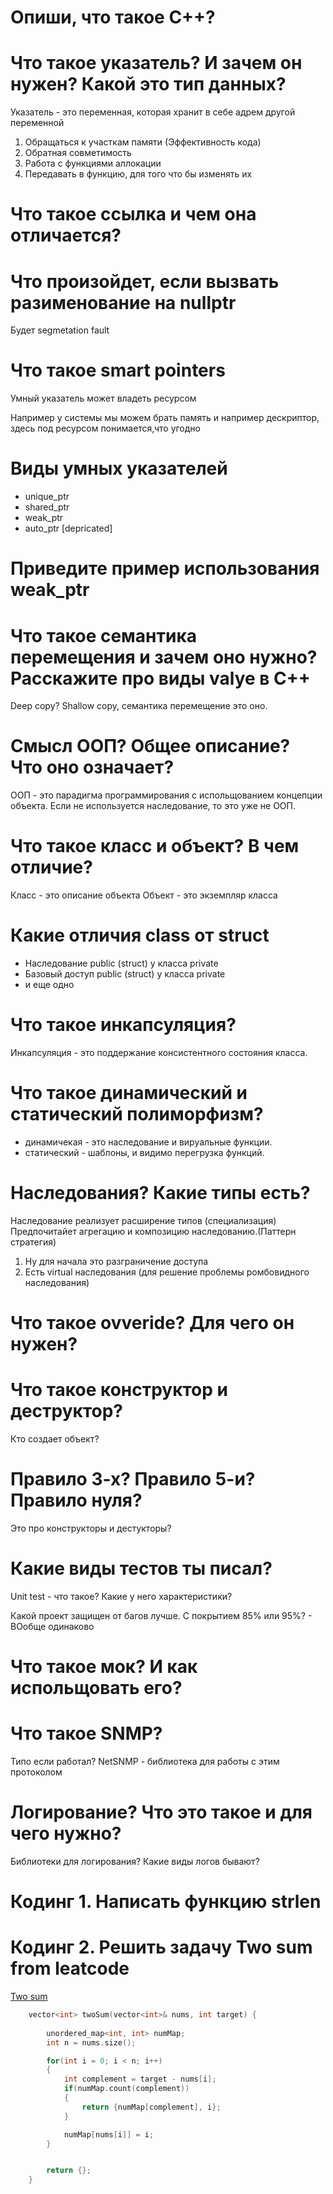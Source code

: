 # Опиши, что такое C++?

# Что такое указатель? И зачем он нужен? Какой это тип данных? 
Указатель  - это переменная, которая хранит в себе адрем другой переменной 

1. Обращаться к участкам памяти (Эффективность кода)
2. Обратная совметимость 
3. Работа с функциями аллокации 
4. Передавать в функцию, для того что бы изменять их 

# Что такое ссылка и чем она отличается? 

# Что произойдет, если вызвать разименование на nullptr
Будет segmetation fault

# Что такое smart pointers
Умный указатель может владеть ресурсом

Например у системы мы можем брать память и например дескриптор, здесь под ресурсом понимается,что угодно

# Виды умных указателей
- unique_ptr
- shared_ptr
- weak_ptr
- auto_ptr [depricated]

# Приведите пример использования weak_ptr

# Что такое семантика перемещения и зачем оно нужно? Расскажите про виды valye в С++ 
Deep copy? Shallow copy, семантика перемещение это оно. 

# Смысл ООП? Общее описание? Что оно означает? 
ООП - это парадигма программирования с испольщованием концепции объекта. 
Если не используется наследование, то это уже не ООП. 

# Что такое класс и объект? В чем отличие? 
Класс - это описание объекта 
Объект - это экземпляр класса 

# Какие отличия class от struct
- Наследование public (struct) у класса private
- Базовый доступ public (struct) у класса private
- и еще одно

# Что такое инкапсуляция? 
Инкапсуляция - это поддержание консистентного состояния класса. 

# Что такое динамический и статический полиморфизм? 
- динамичекая - это наследование и вируальные функции.
- статический - шаблоны, и видимо перегрузка функций. 

# Наследования? Какие типы есть? 
Наследование реализует расширение типов (специализация)
Предпочитайет агрегацию и композицию наследованию.(Паттерн стратегия)

1. Ну для начала это разграничение доступа
2. Есть virtual наследования (для решение проблемы ромбовидного наследования)


# Что такое ovveride? Для чего он нужен? 


# Что такое конструктор и деструктор? 
Кто создает объект? 

# Правило 3-х? Правило 5-и? Правило нуля? 
Это про конструкторы и дестукторы? 


# Какие виды тестов ты писал? 

Unit test - что такое? Какие у него характеристики? 

Какой проект защищен от багов лучше. С покрытием 85% или 95%? - ВОобще одинаково

# Что такое мок? И как испольщовать его? 

# Что такое SNMP? 
Типо если работал? 
NetSNMP - библиотека для работы с этим протоколом


# Логирование? Что это такое и для чего нужно? 
Библиотеки для логирования? 
Какие виды логов бывают? 



# Кодинг 1. Написать функцию strlen

# Кодинг 2. Решить задачу Two sum from leatcode  

[Two sum](https://leetcode.com/problems/two-sum/)

```c++
    vector<int> twoSum(vector<int>& nums, int target) {
        
        unordered_map<int, int> numMap;
        int n = nums.size();

        for(int i = 0; i < n; i++)
        {
            int complement = target - nums[i];
            if(numMap.count(complement))
            {
                return {numMap[complement], i};
            }

            numMap[nums[i]] = i;
        }


        return {};
    }
```